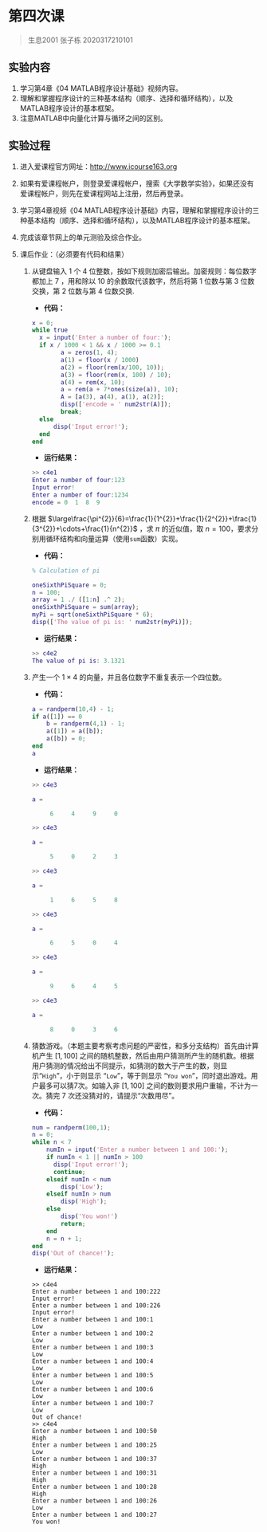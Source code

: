 # 第四次课

>   生息2001 张子栋 2020317210101

## 实验内容

1.   学习第4章《04 MATLAB程序设计基础》视频内容。
2.   理解和掌握程序设计的三种基本结构（顺序、选择和循环结构），以及MATLAB程序设计的基本框架。
3.   注意MATLAB中向量化计算与循环之间的区别。

## 实验过程

1.   进入爱课程官方网址：http://www.icourse163.org

2.   如果有爱课程帐户，则登录爱课程帐户，搜索《大学数学实验》，如果还没有爱课程帐户，则先在爱课程网站上注册，然后再登录。

3.   学习第4章视频《04 MATLAB程序设计基础》内容，理解和掌握程序设计的三种基本结构（顺序、选择和循环结构），以及MATLAB程序设计的基本框架。

4.   完成该章节网上的单元测验及综合作业。

5.   课后作业：（必须要有代码和结果）
     1.   从键盘输入 $1$ 个 $4$ 位整数，按如下规则加密后输出。加密规则：每位数字都加上 $7$ ，用和除以 $10$ 的余数取代该数字，然后将第 $1$ 位数与第 $3$ 位数交换，第 $2$ 位数与第 $4$ 位数交换.

          +   **代码：**

          ```matlab
          x = 0;
          while true
          	x = input('Enter a number of four:');
          	if x / 1000 < 1 && x / 1000 >= 0.1
                  a = zeros(1, 4);
                  a(1) = floor(x / 1000)
                  a(2) = floor(rem(x/100, 10));
                  a(3) = floor(rem(x, 100) / 10);
                  a(4) = rem(x, 10);
                  a = rem(a + 7*ones(size(a)), 10);
                  A = [a(3), a(4), a(1), a(2)];
                  disp(['encode = ' num2str(A)]);
                  break;
          	else 
          		disp('Input error!');
          	end
          end
          ```

          +   **运行结果：**

          ```matlab
          >> c4e1
          Enter a number of four:123
          Input error!
          Enter a number of four:1234
          encode = 0  1  8  9
          ```

          

     2.   根据 $\large\frac{\pi^{2}}{6}=\frac{1}{1^{2}}+\frac{1}{2^{2}}+\frac{1}{3^{2}}+\cdots+\frac{1}{n^{2}}$ ，求 $\pi$ 的近似值，取 $n=100$，要求分别用循环结构和向量运算（使用`sum`函数）实现。

          +   **代码：**

          ```matlab
          % Calculation of pi
          
          oneSixthPiSquare = 0;
          n = 100;
          array = 1 ./ ([1:n] .^ 2);
          oneSixthPiSquare = sum(array);
          myPi = sqrt(oneSixthPiSquare * 6);
          disp(['The value of pi is: ' num2str(myPi)]);
          ```

          +   **运行结果：**

          ```matlab
          >> c4e2
          The value of pi is: 3.1321
          ```

          

     3.   产生一个 $1\times4$ 的向量，并且各位数字不重复表示一个四位数。

          +   **代码：**

          ```matlab
          a = randperm(10,4) - 1;
          if a([1]) == 0
              b = randperm(4,1) - 1;
              a([1]) = a([b]);
              a([b]) = 0;
          end
          a
          ```

          +   **运行结果：**

          ```matlab
          >> c4e3
          
          a =
          
               6     4     9     0
          
          >> c4e3
          
          a =
          
               5     0     2     3
          
          >> c4e3
          
          a =
          
               1     6     5     8
          
          >> c4e3
          
          a =
          
               6     5     0     4
          
          >> c4e3
          
          a =
          
               9     6     4     5
          
          >> c4e3
          
          a =
          
               8     0     3     6
          ```

          

     4.   猜数游戏。（本题主要考察考虑问题的严密性，和多分支结构）首先由计算机产生 $[1,100]$ 之间的随机整数，然后由用户猜测所产生的随机数。根据用户猜测的情况给出不同提示，如猜测的数大于产生的数，则显示“`High`”，小于则显示 “`Low`”，等于则显示 “`You won`”，同时退出游戏。用户最多可以猜7次。如输入非 $[1,100]$ 之间的数则要求用户重输，不计为一次。猜完 $7$ 次还没猜对的，请提示“次数用尽”。

          +   **代码：**

          ```matlab
          num = randperm(100,1);
          n = 0;
          while n < 7
              numIn = input('Enter a number between 1 and 100:');
              if numIn < 1 || numIn > 100
              	disp('Input error!');
              	continue;
              elseif numIn < num
                  disp('Low');
              elseif numIn > num
                  disp('High');
              else
                  disp('You won!')
                  return;
              end
              n = n + 1;
          end
          disp('Out of chance!');
          
          ```

          +   **运行结果：**

          ```matl
          >> c4e4
          Enter a number between 1 and 100:222
          Input error!
          Enter a number between 1 and 100:226
          Input error!
          Enter a number between 1 and 100:1
          Low
          Enter a number between 1 and 100:2
          Low
          Enter a number between 1 and 100:3
          Low
          Enter a number between 1 and 100:4
          Low
          Enter a number between 1 and 100:5
          Low
          Enter a number between 1 and 100:6
          Low
          Enter a number between 1 and 100:7
          Low
          Out of chance!
          >> c4e4
          Enter a number between 1 and 100:50
          High
          Enter a number between 1 and 100:25
          Low
          Enter a number between 1 and 100:37
          High
          Enter a number between 1 and 100:31
          High
          Enter a number between 1 and 100:28
          High
          Enter a number between 1 and 100:26
          Low
          Enter a number between 1 and 100:27
          You won!
          ```
